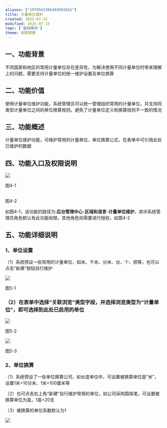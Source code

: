 ```yaml
---
aliases: ["1970563306485002662"]
title: 计量单位维护
created: 2025-07-15
modified: 2025-07-15
tags: ['基础模块']
theme: 权限管理
---
```


## 一、功能背景

不同国家和地区的常用计量单位存在差异性，为解决使用不同计量单位时带来理解上的问题，需要支持计量单位的统一维护设置及单位换算

## 二、功能价值

使用计量单位维护功能，系统管理员可以统一管理组织常用的计量单位，并支持同类型计量单位之间的单位换算规则。避免了计量单位定义和换算规则不一致的情况

## 三、功能概述

计量单位维护功能，可维护常用的计量单位、单位换算公式，在表单中可引用此处已维护的数据

##

## 四、功能入口及权限说明

![](https://myhelpdoc.oss-cn-heyuan.aliyuncs.com/mdimages/f67f348f995397de7a74821e8155435e.jpg)

图4-1

##

图4-2

如图4-1，该功能的路径为:**后台管理中心**-**区域和语言**-**计量单位维护**。其中系统管理员角色默认有此功能权限，其他角色则需要进行授权，如图4-2

## 五、功能详细说明

### 1、单位设置

（1）系统预设一些常用的计量单位，如米、千米、分米、台、个、把等，也可以点击“新建”按钮自行维护

![](https://myhelpdoc.oss-cn-heyuan.aliyuncs.com/mdimages/9b9b8cbc21516682288f028cec456492.jpg)

图5-1

### （2）在表单中选择“关联浏览”类型字段，并选择浏览类型为“计量单位”，即可选择到此处已启用的单位

![](https://myhelpdoc.oss-cn-heyuan.aliyuncs.com/mdimages/a0f744dad8bb952aaf6aadf9d92a79f3.jpg)

图5-2

![](https://myhelpdoc.oss-cn-heyuan.aliyuncs.com/mdimages/ba52dc25f43fcc209a35eb1840c48be8.jpg)

图5-3

### 2、单位换算

（1）系统预设了一些单位换算公司，如长度单位中，可设置被换算单位是“米”，设置1米=10分米、1米=100厘米等

（2）也可点击右上角“新建”自行维护常用的单位，如公司采购圆珠笔，可设置被换算单位为盒，1盒=20支

（3）被换算的单位系数默认为1

![](https://myhelpdoc.oss-cn-heyuan.aliyuncs.com/mdimages/5863c5b2527ca8634ca2e3bd1b48cb44.jpg)

